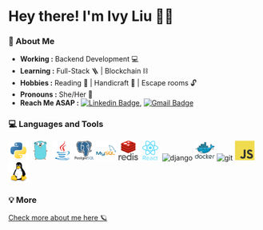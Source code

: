 # Hey there! I'm Ivy Liu 👩‍💻

### 🎈 About Me
-  **Working :**  Backend Development 💻
-  **Learning :** Full-Stack 🪜 | Blockchain ⛓️
-  **Hobbies :** Reading 📖 | Handicraft 🔧 | Escape rooms 🔓
-  **Pronouns :** She/Her 🎃
-  **Reach Me ASAP :** [![Linkedin Badge](https://img.shields.io/badge/-LinkedIn-blue?style=flat-square&logo=Linkedin&logoColor=white&link=)](https://www.linkedin.com/in/yiting-ivy-liu/), [![Gmail Badge](https://img.shields.io/badge/-Gmail-c14438?style=flat-square&logo=Gmail&logoColor=white&link=mailto:ivy1205liu.com)](mailto:ivy1205liu@gmail.com)


### 💻 Languages and Tools
<p align="left">
    <img src="https://raw.githubusercontent.com/devicons/devicon/master/icons/python/python-original.svg" alt="python" width="40" height="40"/>
    <img src="https://raw.githubusercontent.com/devicons/devicon/master/icons/go/go-original.svg" alt="go" width="40" height="40"/>
    <img src="https://raw.githubusercontent.com/devicons/devicon/master/icons/java/java-original.svg" alt="java" width="40" height="40"/>
    <img src="https://raw.githubusercontent.com/devicons/devicon/master/icons/postgresql/postgresql-original-wordmark.svg" alt="postgresql" width="40" height="40"/>
    <img src="https://raw.githubusercontent.com/devicons/devicon/master/icons/mysql/mysql-original-wordmark.svg" alt="mysql" width="40" height="40"/>
    <img src="https://raw.githubusercontent.com/devicons/devicon/master/icons/redis/redis-original-wordmark.svg" alt="redis" width="40" height="40"/>
    <img src="https://raw.githubusercontent.com/devicons/devicon/master/icons/react/react-original-wordmark.svg" alt="react" width="40" height="40"/>
    <img src="https://cdn.worldvectorlogo.com/logos/django.svg" alt="django" width="40" height="40"/> 
    <img src="https://raw.githubusercontent.com/devicons/devicon/master/icons/docker/docker-original-wordmark.svg" alt="docker" width="40" height="40"/>
    <img src="https://www.vectorlogo.zone/logos/git-scm/git-scm-icon.svg" alt="git" width="40" height="40"/>
    <img src="https://raw.githubusercontent.com/devicons/devicon/master/icons/javascript/javascript-original.svg" alt="javascript" width="40" height="40"/>
    <img src="https://raw.githubusercontent.com/devicons/devicon/master/icons/linux/linux-original.svg" alt="linux" width="40" height="40"/>
</p>

### 💡 More
[Check more about me here 🪐](https://ivyliu1205.github.io/)